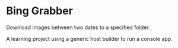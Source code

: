 # Bing Grabber

Download images between two dates to a specified folder.

A learning project using a generic host builder to run a console app.

